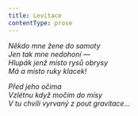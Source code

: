 ```yaml
---
title: Levitace
contentType: prose
---
```


<section>

_Někdo mne žene do samoty  
Jen tak mne nedohoní —  
Hlupák jenž místo rysů obrysy  
Má a místo ruky klacek!_

</section>

<section>

_Před jeho očima  
Vzlétnu když močím do mísy  
V tu chvíli vyrvaný z pout gravitace…_

</section>
